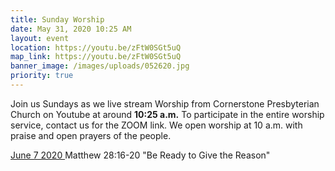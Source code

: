 ```yaml
---
title: Sunday Worship
date: May 31, 2020 10:25 AM
layout: event
location: https://youtu.be/zFtW0SGt5uQ
map_link: https://youtu.be/zFtW0SGt5uQ
banner_image: /images/uploads/052620.jpg
priority: true
---
```

Join us Sundays as we live stream Worship from Cornerstone Presbyterian Church on Youtube at around **10:25 a.m.** To participate in the entire worship service, contact us for the ZOOM link. We open worship at 10 a.m. with praise and open prayers of the people.

[June 7 2020  ](https://youtu.be/zFtW0SGt5uQ)Matthew 28:16-20 "Be Ready to Give the Reason"